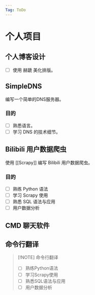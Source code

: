 ```yaml
---
Tag: ToDo
---
```


# 个人项目

## 个人博客设计

- [ ] 使用 赫蹏 美化排版。

## SimpleDNS

编写一个简单的DNS服务器。

### 目的

- [ ] 熟悉语言。
- [ ] 学习 DNS 的技术细节。

## Bilibili 用户数据爬虫

使用 [[Scrapy]] 编写 Bilibili 用户数据爬虫。

### 目的

- [ ] 熟练 Python 语法
- [ ] 学习 Scrapy 使用
- [ ] 熟悉 SQL 语法与应用
- [ ] 用户数据分析

## CMD 聊天软件



## 命令行翻译



> [!NOTE] 命令行翻译
> - [ ] 熟练Python语法
> - [ ] 学习Scrapy使用
> - [ ] 熟悉SQL语法与应用
> - [ ] 用户数据分析

